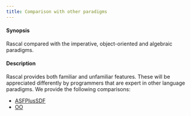 ```yaml
---
title: Comparison with other paradigms
---
```


#### Synopsis

Rascal compared with the imperative, object-oriented and algebraic paradigms.

#### Description

Rascal provides both familiar and unfamiliar features. These will be appreciated differently by programmers
that are expert in other language paradigms. We provide the following comparisons:

* [ASFPlusSDF](../../WhyRascal/CompareWithOtherParadigms/ASFPlusSDF/)
* [OO](../../WhyRascal/CompareWithOtherParadigms/OO/)

